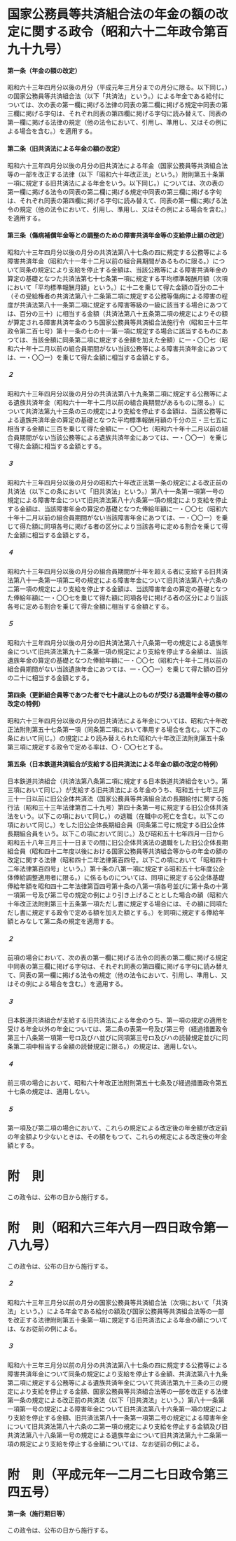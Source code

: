 # 国家公務員等共済組合法の年金の額の改定に関する政令（昭和六十二年政令第百九十九号）
#### 第一条（年金の額の改定）
昭和六十三年四月分以後の月分（平成元年三月分までの月分に限る。以下同じ。）の国家公務員等共済組合法（以下「共済法」という。）による年金である給付については、次の表の第一欄に掲げる法律の同表の第二欄に掲げる規定中同表の第三欄に掲げる字句は、それぞれ同表の第四欄に掲げる字句に読み替えて、同表の第一欄に掲げる法律の規定（他の法令において、引用し、準用し、又はその例による場合を含む。）を適用する。
#### 第二条（旧共済法による年金の額の改定）
昭和六十三年四月分以後の月分の旧共済法による年金（国家公務員等共済組合法等の一部を改正する法律（以下「昭和六十年改正法」という。）附則第五十条第一項に規定する旧共済法による年金をいう。以下同じ。）については、次の表の第一欄に掲げる法令の同表の第二欄に掲げる規定中同表の第三欄に掲げる字句は、それぞれ同表の第四欄に掲げる字句に読み替えて、同表の第一欄に掲げる法令の規定（他の法令において、引用し、準用し、又はその例による場合を含む。）を適用する。
#### 第三条（傷病補償年金等との調整のための障害共済年金等の支給停止額の改定）
昭和六十三年四月分以後の月分の共済法第八十七条の四に規定する公務等による障害共済年金（昭和六十一年十二月以前の組合員期間があるものに限る。）について同条の規定により支給を停止する金額は、当該公務等による障害共済年金の算定の基礎となつた共済法第七十七条第一項に規定する平均標準報酬月額（次項において「平均標準報酬月額」という。）に十二を乗じて得た金額の百分の二十（その受給権者の共済法第八十二条第二項に規定する公務等傷病による障害の程度が共済法第八十一条第二項に規定する障害等級の一級に該当する場合にあつては、百分の三十）に相当する金額（共済法第八十五条第二項の規定によりその額が算定される障害共済年金のうち国家公務員等共済組合法施行令（昭和三十三年政令第二百七号）第十一条の七の十一第一項に規定する場合に該当するものにあつては、当該金額に同条第二項に規定する金額を加えた金額）に一・〇〇七（昭和六十年十二月以前の組合員期間がない当該公務等による障害共済年金にあつては、一・〇〇一）を乗じて得た金額に相当する金額とする。
##### ２
昭和六十三年四月分以後の月分の共済法第八十九条第二項に規定する公務等による遺族共済年金（昭和六十一年十二月以前の組合員期間があるものに限る。）について共済法第九十三条の三の規定により支給を停止する金額は、当該公務等による遺族共済年金の算定の基礎となつた平均標準報酬月額の千分の三・三七五に相当する金額に三百を乗じて得た金額に一・〇〇七（昭和六十年十二月以前の組合員期間がない当該公務等による遺族共済年金にあつては、一・〇〇一）を乗じて得た金額に相当する金額とする。
##### ３
昭和六十三年四月分以後の月分の昭和六十年改正法第一条の規定による改正前の共済法（以下この条において「旧共済法」という。）第八十一条第一項第一号の規定による障害年金について旧共済法第八十六条第一項の規定により支給を停止する金額は、当該障害年金の算定の基礎となつた俸給年額に一・〇〇七（昭和六十年十二月以前の組合員期間がない当該障害年金にあつては、一・〇〇一）を乗じて得た額に同項各号に掲げる者の区分により当該各号に定める割合を乗じて得た金額に相当する金額とする。
##### ４
昭和六十三年四月分以後の月分の組合員期間が十年を超える者に支給する旧共済法第八十一条第一項第二号の規定による障害年金について旧共済法第八十六条の二第一項の規定により支給を停止する金額は、当該障害年金の算定の基礎となつた俸給年額に一・〇〇七を乗じて得た額に同項各号に掲げる者の区分により当該各号に定める割合を乗じて得た金額に相当する金額とする。
##### ５
昭和六十三年四月分以後の月分の旧共済法第八十八条第一号の規定による遺族年金について旧共済法第九十二条第一項の規定により支給を停止する金額は、当該遺族年金の算定の基礎となつた俸給年額に一・〇〇七（昭和六十年十二月以前の組合員期間がない当該遺族年金にあつては、一・〇〇一）を乗じて得た額の百分の二十に相当する金額とする。
#### 第四条（更新組合員等であつた者で七十歳以上のものが受ける退職年金等の額の改定の特例）
昭和六十三年四月分以後の月分の旧共済法による年金については、昭和六十年改正法附則第五十七条第一項（同条第二項において準用する場合を含む。以下この条において同じ。）の規定により読み替えられた昭和六十年改正法附則第五十条第三項に規定する政令で定める率は、〇・〇〇七とする。
#### 第五条（日本鉄道共済組合が支給する旧共済法による年金の額の改定の特例）
日本鉄道共済組合（共済法第八条第二項に規定する日本鉄道共済組合をいう。第三項において同じ。）が支給する旧共済法による年金のうち、昭和五十七年三月三十一日以前に旧公企体共済法（国家公務員等共済組合法の長期給付に関する施行法（昭和三十三年法律第百二十九号）第四十条第一号に規定する旧公企体共済法をいう。以下この項において同じ。）の退職（在職中の死亡を含む。以下この項において同じ。）をした旧公企体長期組合員（同条第二号に規定する旧公企体長期組合員をいう。以下この項において同じ。）及び昭和五十七年四月一日から昭和五十八年三月三十一日までの間に旧公企体共済法の退職をした旧公企体長期組合員（昭和四十二年度以後における国家公務員等共済組合等からの年金の額の改定に関する法律（昭和四十二年法律第百四号。以下この項において「昭和四十二年法律第百四号」という。）第十条の八第一項に規定する昭和五十七年度公企体俸給調整適用者に限る。）に係るものについては、同項に規定する公企体基礎俸給年額を昭和四十二年法律第百四号第十条の八第一項各号並びに第十条の十第一項第一号及び第二号の規定の例により引き上げることとした場合の額（昭和六十年改正法附則第三十五条第一項ただし書に規定する場合には、その額に同項ただし書に規定する政令で定める額を加えた額とする。）を同項に規定する俸給年額とみなして第二条の規定を適用する。
##### ２
前項の場合において、次の表の第一欄に掲げる法令の同表の第二欄に掲げる規定中同表の第三欄に掲げる字句は、それぞれ同表の第四欄に掲げる字句に読み替えて、同表の第一欄に掲げる法令の規定（他の法令において、引用し、準用し、又はその例による場合を含む。）を適用する。
##### ３
日本鉄道共済組合が支給する旧共済法による年金のうち、第一項の規定の適用を受ける年金以外の年金については、第二条の表第一号及び第三号（経過措置政令第三十八条第一項第一号ロ及びハ並びに同項第三号ロ及びハの読替規定並びに同条第二項中相当する金額の読替規定に限る。）の規定は、適用しない。
##### ４
前三項の場合において、昭和六十年改正法附則第五十七条及び経過措置政令第五十七条の規定は、適用しない。
##### ５
第一項及び第二項の場合において、これらの規定による改定後の年金額が改定前の年金額より少ないときは、その額をもつて、これらの規定による改定後の年金額とする。
# 附　則
この政令は、公布の日から施行する。
# 附　則（昭和六三年六月一四日政令第一八九号）
この政令は、公布の日から施行する。
##### ２
昭和六十三年三月分以前の月分の国家公務員等共済組合法（次項において「共済法」という。）による年金である給付の額及び国家公務員等共済組合法等の一部を改正する法律附則第五十条第一項に規定する旧共済法による年金の額については、なお従前の例による。
##### ３
昭和六十三年三月分以前の月分の共済法第八十七条の四に規定する公務等による障害共済年金について同条の規定により支給を停止する金額、共済法第八十九条第二項に規定する公務等による遺族共済年金について共済法第九十三条の三の規定により支給を停止する金額、国家公務員等共済組合法等の一部を改正する法律第一条の規定による改正前の共済法（以下「旧共済法」という。）第八十一条第一項第一号の規定による障害年金について旧共済法第八十六条第一項の規定により支給を停止する金額、旧共済法第八十一条第一項第二号の規定による障害年金について旧共済法第八十六条の二第一項の規定により支給を停止する金額及び旧共済法第八十八条第一号の規定による遺族年金について旧共済法第九十二条第一項の規定により支給を停止する金額については、なお従前の例による。
# 附　則（平成元年一二月二七日政令第三四五号）
#### 第一条（施行期日等）
この政令は、公布の日から施行する。
